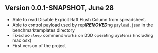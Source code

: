 ## Version 0.0.1-SNAPSHOT, June 28

- Able to read Disable Explicit Raft Flush Column from spreadsheet. 
- Able to control payload used by repl***REMOVED***ng `payload.json` in the benchmarktemplates directory
- Fixed so `sleep` command works on BSD operating systems (including mac osx)
- First version of the project